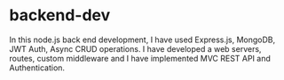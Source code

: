 # backend-dev
In this node.js back end development, I have used Express.js, MongoDB, JWT Auth, Async CRUD operations. I have developed a web servers, routes, custom middleware and I have implemented MVC REST API and Authentication.
